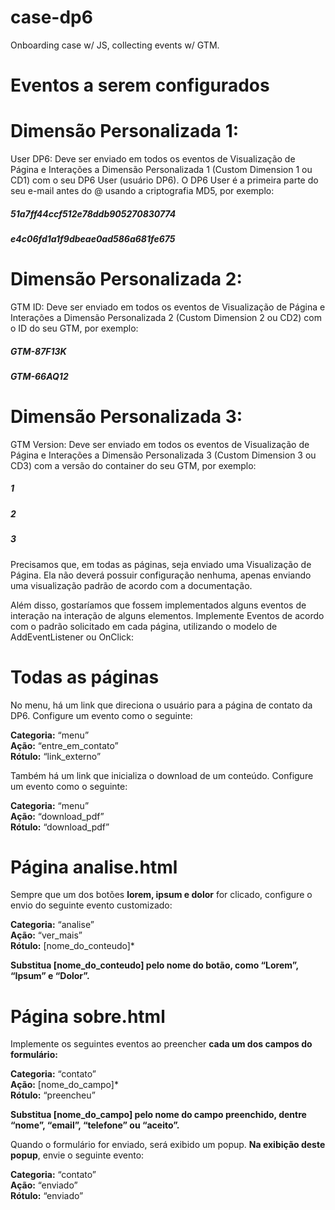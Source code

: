 # case-dp6
Onboarding case w/ JS, collecting events w/ GTM.

# Eventos a serem configurados #


# Dimensão Personalizada 1: #

User DP6: Deve ser enviado em todos os eventos de Visualização de Página e Interações a Dimensão Personalizada 1 (Custom Dimension 1 ou CD1) com o seu DP6 User (usuário DP6). O DP6 User é a primeira parte do seu e-mail antes do @ usando a criptografia MD5, por exemplo:

##### 51a7ff44ccf512e78ddb905270830774  
##### e4c06fd1a1f9dbeae0ad586a681fe675  

# Dimensão Personalizada 2: #

GTM ID: Deve ser enviado em todos os eventos de Visualização de Página e Interações a Dimensão Personalizada 2 (Custom Dimension 2 ou CD2) com o ID do seu GTM, por exemplo:

##### GTM-87F13K  
##### GTM-66AQ12  

# Dimensão Personalizada 3: #

GTM Version: Deve ser enviado em todos os eventos de Visualização de Página e Interações a Dimensão Personalizada 3 (Custom Dimension 3 ou CD3) com a versão do container do seu GTM, por exemplo:

##### 1  
##### 2  
##### 3  

Precisamos que, em todas as páginas, seja enviado uma Visualização de Página. Ela não deverá possuir configuração nenhuma, apenas enviando uma visualização padrão de acordo com a documentação.

Além disso, gostaríamos que fossem implementados alguns eventos de interação na interação de alguns elementos. Implemente Eventos de acordo com o padrão solicitado em cada página, utilizando o modelo de AddEventListener ou OnClick:

# Todas as páginas #

No menu, há um link que direciona o usuário para a página de contato da DP6. Configure um evento como o seguinte:

**Categoria:** “menu”  
**Ação:** “entre_em_contato”  
**Rótulo:** “link_externo”  

Também há um link que inicializa o download de um conteúdo. Configure um evento como o seguinte:


**Categoria:** “menu”  
**Ação:** “download_pdf”  
**Rótulo:** “download_pdf”  

# Página analise.html #

Sempre que um dos botões **lorem, ipsum e dolor** for clicado, configure o envio do seguinte evento customizado:

**Categoria:** “analise”  
**Ação:** “ver_mais”  
**Rótulo:** [nome_do_conteudo]*  


**Substitua [nome_do_conteudo] pelo nome do botão, como “Lorem”, “Ipsum” e “Dolor”.**

# Página sobre.html #

Implemente os seguintes eventos ao preencher **cada um dos campos do formulário:**

**Categoria:** “contato”  
**Ação:** [nome_do_campo]*  
**Rótulo:** “preencheu”  


**Substitua [nome_do_campo] pelo nome do campo preenchido, dentre “nome”, “email”, “telefone” ou “aceito”.**

Quando o formulário for enviado, será exibido um popup. **Na exibição deste popup**, envie o seguinte evento:

**Categoria:** “contato”  
**Ação:** “enviado”  
**Rótulo:** “enviado”  
